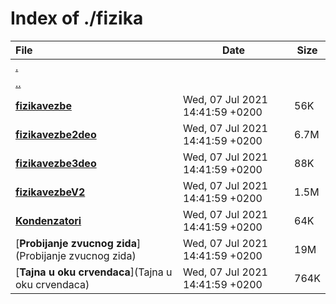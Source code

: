 # Index of ./fizika

File | Date | Size
:--- | --- | ---
[.](.) | |
[..](..) | |
[**fizikavezbe**](fizikavezbe) | Wed, 07 Jul 2021 14:41:59 +0200 | 56K
[**fizikavezbe2deo**](fizikavezbe2deo) | Wed, 07 Jul 2021 14:41:59 +0200 | 6.7M
[**fizikavezbe3deo**](fizikavezbe3deo) | Wed, 07 Jul 2021 14:41:59 +0200 | 88K
[**fizikavezbeV2**](fizikavezbeV2) | Wed, 07 Jul 2021 14:41:59 +0200 | 1.5M
[**Kondenzatori**](Kondenzatori) | Wed, 07 Jul 2021 14:41:59 +0200 | 64K
[**Probijanje zvucnog zida**](Probijanje zvucnog zida) | Wed, 07 Jul 2021 14:41:59 +0200 | 19M
[**Tajna u oku crvendaca**](Tajna u oku crvendaca) | Wed, 07 Jul 2021 14:41:59 +0200 | 764K
